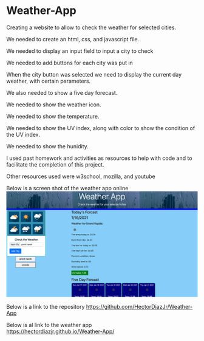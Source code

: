 # Weather-App
Creating a website to allow to check the weather for selected cities.

We needed to create an html, css, and javascript file.

We needed to display an input field to input a city to check 

We needed to add buttons for each city was put in

When the city button was selected we need to display the current day weather, with certain parameters.

We also needed to show a five day forecast.

We needed to show the weather icon.

We needed to show the temperature.

We needed to show the UV index, along with color to show the condition of the UV index.

We needed to show the hunidity.

I used past homework and activities as resources to help with code and to facilitate the completion of this project.

Other resources used were w3school, mozilla, and youtube


Below is a screen shot of the weather app online
![alt = screen shot of scheduler](assets/weather-app.png)

Below is a link to the repository 
https://github.com/HectorDiazJr/Weather-App

Below is al link to the weather app  
https://hectordiazjr.github.io/Weather-App/
